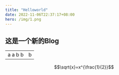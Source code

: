 ```yaml
---
title: "Helloworld"
date: 2022-11-06T22:37:17+08:00
hero: /img/1.png
---
```


## 这是一个新的Blog

|||
|----------|-----|
|a     a  b   b   |b|

$$\sqrt{x}=x^{\frac{1}{2}}$$